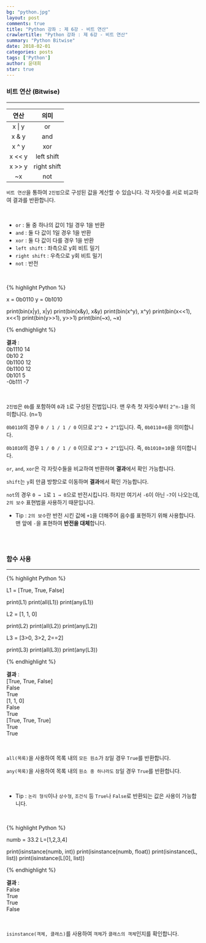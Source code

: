 ```yaml
---
bg: "python.jpg"
layout: post
comments: true
title: "Python 강좌 : 제 6강 - 비트 연산"
crawlertitle: "Python 강좌 : 제 6강 - 비트 연산"
summary: "Python Bitwise"
date: 2018-02-01
categories: posts
tags: ['Python']
author: 윤대희
star: true
---
```


### 비트 연산 (Bitwise) ###
----------

|  연산  |     의미    |
|:------:|:-----------:|
|  x \| y |      or     |
|  x & y |     and     |
|  x ^ y |     xor     |
| x << y |  left shift |
| x >> y | right shift |
|   ~x   |     not     |

`비트 연산`을 통하여 `2진법`으로 구성된 값을 계산할 수 있습니다. 각 자릿수를 서로 비교하여 결과를 반환합니다.

<br>

* `or` : 둘 중 하나의 값이 1일 경우 1을 반환
* `and` : 둘 다 값이 1일 경우 1을 반환
* `xor` : 둘 다 값이 다를 경우 1을 반환
* `left shift` : 좌측으로 y회 비트 밀기
* `right shift` : 우측으로 y회 비트 밀기
* `not` : 반전

<br>

{% highlight Python %}

x = 0b0110
y = 0b1010

print(bin(x|y), x|y)
print(bin(x&y), x&y)
print(bin(x^y), x^y)
print(bin(x<<1), x<<1)
print(bin(y>>1), y>>1)
print(bin(~x), ~x)

{% endhighlight %}

**결과**
:    
0b1110 14<br>
0b10 2<br>
0b1100 12<br>
0b1100 12<br>
0b101 5<br>
-0b111 -7<br>

<br>

`2진법`은 `0b`를 포함하여 `0`과 `1`로 구성된 진법입니다. 맨 우측 첫 자릿수부터 `2^n-1`을 의미합니다. (n=1)

`0b0110`의 경우 `0 / 1 / 1 / 0` 이므로 `2^2 + 2^1`입니다. 즉, `0b0110`=`6`을 의미합니다.

`0b1010`의 경우 `1 / 0 / 1 / 0` 이므로 `2^3 + 2^1`입니다. 즉, `0b1010`=`10`을 의미합니다.

`or`, `and`, `xor`은 각 자릿수들을 비교하여 반환하며 **결과**에서 확인 가능합니다.

`shift`는 `y`회 만큼 방향으로 이동하며 **결과**에서 확인 가능합니다.

`not`의 경우 `0 → 1`로 `1 → 0`으로 반전시킵니다. 하지만 여기서 `-6`이 아닌 -`7`이 나오는데, `2의 보수` 표현법을 사용하기 때문입니다.

* Tip : `2의 보수`란 반전 시킨 값에 `+1`을 더해주어 음수를 표현하기 위해 사용합니다. 맨 앞에 `-`을 표현하여 **반전을 대체**합니다.


<br>
<br>

### 함수 사용 ###
----------

{% highlight Python %}

L1 = [True, True, False]

print(L1)
print(all(L1))
print(any(L1))

L2 = [1, 1, 0]

print(L2)
print(all(L2))
print(any(L2))

L3 = [3>0, 3>2, 2==2]

print(L3)
print(all(L3))
print(any(L3))

{% endhighlight %}

**결과**
:    
[True, True, False]<br>
False<br>
True<br>
[1, 1, 0]<br>
False<br>
True<br>
[True, True, True]<br>
True<br>
True<br>

<br>

`all(목록)`을 사용하여 목록 내의 `모든 원소`가 `참`일 경우 `True`를 반환합니다.

`any(목록)`을 사용하여 목록 내의 `원소 중 하나라도` `참`일 경우 `True`를 반환합니다.

<br>

* Tip : `논리 형식`이나 `상수형`, `조건식` 등 `True`나 `False`로 반환되는 값은 사용이 가능합니다.

<br>

{% highlight Python %}

numb = 33.2
L=[1,2,3,4]

print(isinstance(numb, int))
print(isinstance(numb, float))
print(isinstance(L, list))
print(isinstance(L[0], list))

{% endhighlight %}

**결과**
:    
False<br>
True<br>
True<br>
False<br>

<br>

`isinstance(객체, 클래스)`를 사용하여 `객체`가 `클래스의 객체`인지를 확인합니다.

<br>


